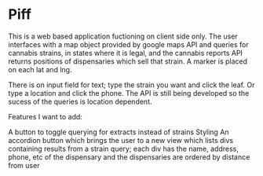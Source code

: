 # Piff
This is a web based application fuctioning on client side only. The user interfaces with a map object provided by
google maps API and queries for cannabis strains, in states where it is legal, and the cannabis reports API
returns positions of dispensaries which sell that strain. A marker is placed on each lat and lng.

There is on input field for text; type the strain you want and click the leaf. Or type a location and click the phone. The API 
is still being developed so the sucess of the queries is location dependent.

Features I want to add:

A button to toggle querying for extracts instead of strains
Styling
An accordion button which brings the user to a new view which lists divs containing results from a strain query; 
each div has the name, address, phone, etc of the dispensary and the dispensaries are ordered by distance from user

